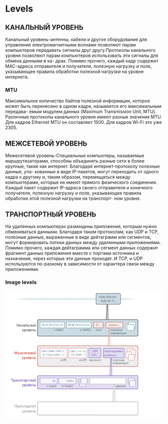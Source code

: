 # Levels
## КАНАЛЬНЫЙ УРОВЕНЬ

Канальный уровень-антенны, кабели и другое оборудование для
управления электромагнитными волнами позволяют парам компьютеров
передавать сигналы друг другу.Протоколы канального уровня позволяют
парам компьютеров использовать эти сигналы для обмена данными в ка-
драх. Помимо прочего, каждый кадр содержит MAC-адреса отправителя
и получателя, полезную нагрузку и поле, указывающее правила обработки
полезной нагрузки на уровне интернета.
### MTU
Максимальное количество байтов полезной информации, которое может
быть перенесено в одном кадре, называется его максимальным передава-
емым модулем данных (Maximum Transmission Unit‚ MTU). Различные
протоколы канального уровня имеют разные значения MTU. Для кадров
Ethernet MTU он составляет 1500. Для кадров Wi-Fi это уже 2305.
## МЕЖСЕТЕВОЙ УРОВЕНЬ
Межесетевой уровень-Специальные компьютеры, называемые
маршрутизаторами, способны объединять разные сети в более крупные,
такие как интернет. Благодаря интернет-протоколу полезные данные, упа-
кованные в виде IP-пакетов, могут переходить от одного кадра к другому
и, таким образом, перемещаться между компьютерами, которые не имеют
прямого физического соединения. Каждый пакет содержит IP-адреса
своего отправителя и конечного получателя, полезную нагрузку и поле,
указывающее правила обработки этой полезной нагрузки на транспорт-
ном уровне.
## ТРАНСПОРТНЫЙ УРОВЕНЬ
На удаленных компьютерах размещены
приложения, которым нужно обмениваться данными. Благодаря таким
протоколам, как UDP и TCP, полезные данные, выраженные в виде
дейтаграмм или сегментов, могут формировать потоки данных между
удаленными приложениями. Помимо прочего, каждая дейтаграмма или
сегмент данных содержит фрагмент данных приложения вместе с портами
источника и назначения, через которые эти данные проходят.
И TCP, и UDP используются по-разному в зависимости от характера
связи между приложениями.

### Image levels

![alt text](./LevelsShow.png)